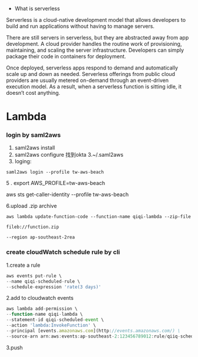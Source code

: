 - What is serverless

Serverless is a cloud-native development model that allows developers to build and run applications without having to manage servers.

There are still servers in serverless, but they are abstracted away from app development.
 A cloud provider handles the routine work of provisioning, maintaining, and scaling the server infrastructure. 
 Developers can simply package their code in containers for deployment.

Once deployed, serverless apps respond to demand and automatically scale up and down as needed.
Serverless offerings from public cloud providers are usually metered on-demand through an event-driven execution model. 
As a result, when a serverless function is sitting idle, it doesn’t cost anything.


# Lambda

### login by saml2aws

1. saml2aws install
2. saml2aws configure  找到okta
3.~/.saml2aws
4. loging:  

  `saml2aws login --profile tw-aws-beach`

5 .
export AWS_PROFILE=tw-aws-beach

aws sts get-caller-identity --profile tw-aws-beach

6.upload .zip archive

```
aws lambda update-function-code --function-name qiqi-lambda --zip-file

fileb://function.zip

--region ap-southeast-2rea
```

### create cloudWatch schedule rule by cli

1.create a rule

```jsx
aws events put-rule \
--name qiqi-scheduled-rule \
--schedule-expression 'rate(3 days)'
```

2.add to cloudwatch events

```jsx
aws lambda add-permission \
--function-name qiqi-lambda \
--statement-id qiqi-scheduled-event \
--action 'lambda:InvokeFunction' \
--principal [events.amazonaws.com](http://events.amazonaws.com/) \
--source-arn arn:aws:events:ap-southeast-2:123456789012:rule/qiiq-scheduled-rule
```
3.push
```aws events put-targets --rule qiqi-scheduled-rule --targets file://targets.json
```
